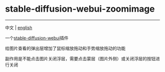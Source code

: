 # stable-diffusion-webui-zoomimage

---
中文 | [english](readme.en.md)

一个[stable-diffusion-webui](https://github.com/AUTOMATIC1111/stable-diffusion-webui)插件

给图片查看的弹出层增加了鼠标缩放拖动和手势缩放拖动的功能

副作用是不能点击图片关闭浮层，需要点击蒙层（图片外侧）或关闭浮层的按钮进行关闭
